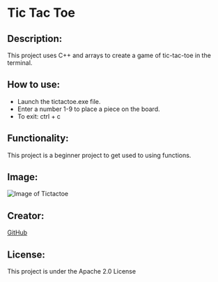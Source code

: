 # Tic Tac Toe

## Description:
This project uses C++ and arrays to create a game of tic-tac-toe in the terminal.

## How to use:
- Launch the tictactoe.exe file.
- Enter a number 1-9 to place a piece on the board.
- To exit: ctrl + c

## Functionality:
This project is a beginner project to get used to using functions.

## Image:
![Image of Tictactoe](https://gyazo.com/b3b0353457f19f26bf74031bc6e99cb5)

## Creator:
[GitHub](https://github.com/shiahalan)

## License:
This project is under the Apache 2.0 License


